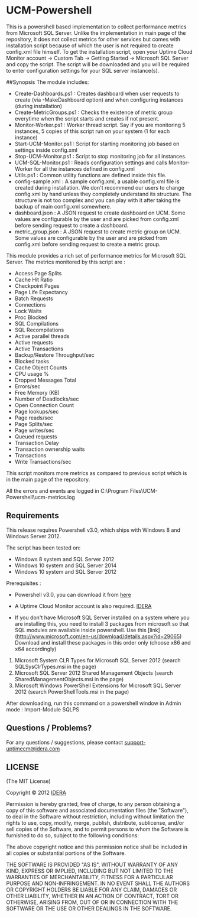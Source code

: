 UCM-Powershell
==============

This is a powershell based implementation to collect performance metrics from Microsoft SQL Server.
Unlike the implementation in main page of the repository, it does not collect metrics for other services but comes with
installation script because of which the user is not required to create config.xml file himself. To get
the installation script, open your Uptime Cloud Monitor account -> Custom Tab -> Getting Started -> Microsoft SQL Server and copy the script.
The script will be downloaded and you will be required to enter configuration settings for your SQL server instance(s).

##Synopsis
The module includes:
 - Create-Dashboards.ps1 : Creates dashboard when user requests to create (via -MakeDashboard option) and when configuring instances (during installation)
 - Create-MetricGroups.ps1 : Checks the existence of metric group everytime when the script starts and creates if not present.
 - Monitor-Worker.ps1 : Worker thread script. Say if you are monitoring 5 instances, 5 copies of this script run on your system (1 for each instance)
 - Start-UCM-Monitor.ps1 : Script for starting monitoring job based on settings inside config.xml
 - Stop-UCM-Monitor.ps1 : Script to stop monitoring job for all instances.
 - UCM-SQL-Monitor.ps1 : Reads configuration settings and calls Monitor-Worker for all the instances defined in config.xml
 - Utils.ps1 : Common utility functions are defined inside this file.
 - config-sample.xml : A sample config.xml, a usable config.xml file is created during installation. We don't recommend our users to change config.xml by hand unless they completely understand its structure. The structure is not too complex and you can play with it after taking the backup of main config.xml somewhere.
 - dashboard.json : A JSON request to create dashboard on UCM. Some values are configurable by the user and are picked from config.xml before sending request to create a dashboard.
 - metric_group.json :  A JSON request to create metric group on UCM. Some values are configurable by the user and are picked from config.xml before sending request to create a metric group.

This module provides a rich set of performance metrics for Microsoft SQL Server. The metrics monitored by this script are :

- Access Page Splits
- Cache Hit Ratio
- Checkpoint Pages
- Page Life Expectancy
- Batch Requests
- Connections
- Lock Waits
- Proc Blocked
- SQL Compilations
- SQL Recompilations
- Active parallel threads
- Active requests
- Active Transactions
- Backup/Restore Throughput/sec
- Blocked tasks
- Cache Object Counts
- CPU usage %
- Dropped Messages Total
- Errors/sec
- Free Memory (KB)
- Number of Deadlocks/sec
- Open Connection Count
- Page lookups/sec
- Page reads/sec
- Page Splits/sec
- Page writes/sec
- Queued requests
- Transaction Delay
- Transaction ownership waits
- Transactions
- Write Transactions/sec

This script monitors more metrics as compared to previous script which is in the main page of the repository.

All the errors and events are logged in C:\Program Files\UCM-Powershell\ucm-metrics.log

## Requirements
This release requires Powershell v3.0, which ships with Windows 8 and Windows Server 2012.

The script has been tested on:
- Windows 8 system and  SQL Server 2012
- Windows 10 system and SQL Server 2014
- Windows 10 system and SQL Server 2012

Prerequisites :
* Powershell v3.0, you can download it from [here](http://www.microsoft.com/en-us/download/details.aspx?id=34595)

* A Uptime Cloud Monitor account is also required. [IDERA](https://www.idera.com/infrastructure-monitoring-as-a-service/freetrialsubscriptionform)

* If you don't have Microsoft SQL Server installed on a system where you are installing this, you need to install 3 packages from microsoft so that SQL modules are available inside powershell. Use this [link] (http://www.microsoft.com/en-us/download/details.aspx?id=29065)
 Download and install these packages in this order only (choose x86 and x64 accordingly)
 1. Microsoft System CLR Types for Microsoft SQL Server 2012 (search SQLSysClrTypes.msi in the page)
 2. Microsoft SQL Server 2012 Shared Management Objects (search SharedManagementObjects.msi in the page)
 3. Microsoft Windows PowerShell Extensions for Microsoft SQL Server 2012 (search PowerShellTools.msi in the page)

 After downloading, run this command on a powershell window in Admin mode : Import-Module SQLPS

## Questions / Problems?

For any questions / suggestions, please contact support-uptimecm@idera.com

##  LICENSE

(The MIT License)

Copyright © 2012 [IDERA](http://idera.com)

Permission is hereby granted, free of charge, to any person obtaining a
copy of this software and associated documentation files (the "Software"),
to deal in the Software without restriction, including without
limitation the rights to use, copy, modify, merge, publish, distribute,
sublicense, and/or sell copies of the Software, and to permit persons
to whom the Software is furnished to do so, subject to the following conditions:

The above copyright notice and this permission notice shall be included
in all copies or substantial portions of the Software.

THE SOFTWARE IS PROVIDED "AS IS", WITHOUT WARRANTY OF ANY KIND, EXPRESS
OR IMPLIED, INCLUDING BUT NOT LIMITED TO THE WARRANTIES OF MERCHANTABILITY,
FITNESS FOR A PARTICULAR PURPOSE AND NON-INFRINGEMENT. IN NO EVENT SHALL
THE AUTHORS OR COPYRIGHT HOLDERS BE LIABLE FOR ANY CLAIM, DAMAGES OR
OTHER LIABILITY, WHETHER IN AN ACTION OF CONTRACT, TORT OR OTHERWISE,
ARISING FROM, OUT OF OR IN CONNECTION WITH THE SOFTWARE OR THE USE OR
OTHER DEALINGS IN THE SOFTWARE.
